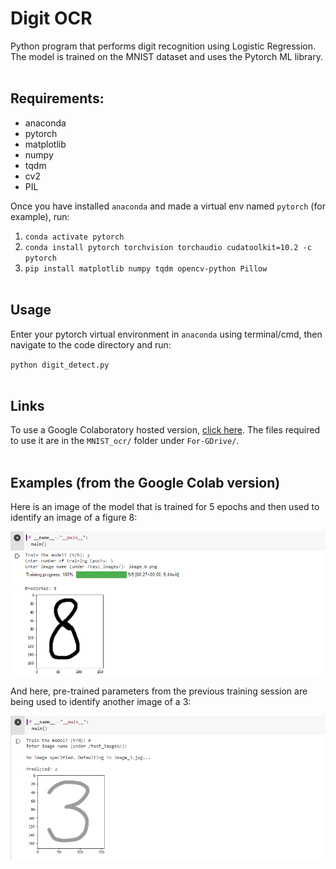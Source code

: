 # Digit OCR
Python program that performs digit recognition using Logistic Regression. The model is trained on the MNIST dataset and uses the Pytorch ML library.
<br><br>
## Requirements:
* anaconda
* pytorch
* matplotlib
* numpy
* tqdm
* cv2
* PIL

Once you have installed `anaconda` and made a virtual env named `pytorch` (for example), run:
1. `conda activate pytorch`
2. `conda install pytorch torchvision torchaudio cudatoolkit=10.2 -c pytorch`
3. `pip install matplotlib numpy tqdm opencv-python Pillow`
<br><br>
## Usage
Enter your pytorch virtual environment in `anaconda` using terminal/cmd, then navigate to the code directory and run:

`python digit_detect.py`
<br><br>
## Links
To use a Google Colaboratory hosted version, <a href="https://colab.research.google.com/drive/1uaWPn638dNEn9BpXKAWxLj5iXDWmWdjr?usp=sharing">click here</a>. The files required to use it are in the `MNIST_ocr/` folder under `For-GDrive/`.
<br><br>
## Examples (from the Google Colab version)
Here is an image of the model that is trained for 5 epochs and then used to identify an image of a figure 8:

![black-tul1p](/readme_images/training.png)

And here, pre-trained parameters from the previous training session are being used to identify another image of a 3:

![black-tul1p](/readme_images/pre-trained.png)
